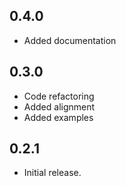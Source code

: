 ## 0.4.0

* Added documentation
## 0.3.0

* Code refactoring
* Added alignment
* Added examples

## 0.2.1

* Initial release.
